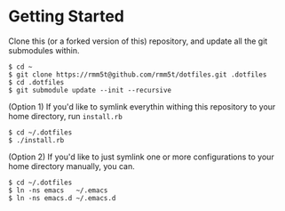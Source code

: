 # Getting Started

Clone this (or a forked version of this) repository, and update all the git submodules within.

    $ cd ~
    $ git clone https://rmm5t@github.com/rmm5t/dotfiles.git .dotfiles
    $ cd .dotfiles
    $ git submodule update --init --recursive

(Option 1) If you'd like to symlink everythin withing this repository to your home directory, run `install.rb`

    $ cd ~/.dotfiles
    $ ./install.rb

(Option 2) If you'd like to just symlink one or more configurations to your home directory manually, you can.

    $ cd ~/.dotfiles
    $ ln -ns emacs   ~/.emacs
    $ ln -ns emacs.d ~/.emacs.d


